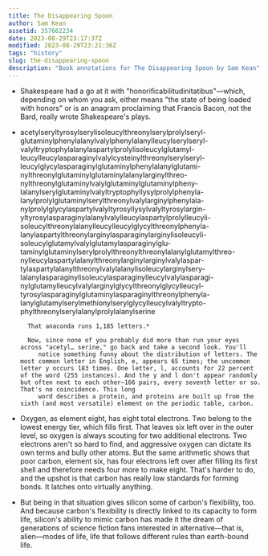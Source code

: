 ```yaml
---
title: The Disappearing Spoon
author: Sam Kean
assetid: 357662234
date: 2023-08-29T23:17:37Z
modified: 2023-08-29T23:21:36Z
tags: "history"
slug: the-disappearing-spoon
description: "Book annotations for The Disappearing Spoon by Sam Kean"
---
```


*  Shakespeare had a go at it with "honorificabilitudinitatibus"—which, depending on whom you ask, either means "the state of
            being loaded with honors" or is an anagram proclaiming that Francis Bacon, not the Bard, really wrote Shakespeare's plays.

*  acetylseryltyrosylserylisoleucylthreonylserylprolylseryl-glutaminylphenylalanylvalylphenylalanylleucylserylseryl-valyltryptophylalanylaspartylprolylisoleucylglutamyl-leucylleucylasparaginylvalylcysteinylthreonylserylseryl-leucylglycylasparaginylglutaminylphenylalanylglutami-nylthreonylglutaminylglutaminylalanylarginylthreo-nylthreonylglutaminylvalylglutaminylglutaminylpheny-lalanylserylglutaminylvalyltryptophyllysylprolylphenyla-lanylprolylglutaminylserylthreonylvalylarginylphenylala-nylprolylglycylaspartylvalyltyrosyllysylvalyltyrosylargin-yltyrosylasparaginylalanylvalylleucylaspartylprolylleucyli-soleucylthreonylalanylleucylleucylglycylthreonylphenyla-lanylaspartylthreonylarginylasparaginylarginylisoleucyli-soleucylglutamylvalylglutamylasparaginylglu-taminylglutaminylserylprolylthreonylthreonylalanylglutamylthreo-nylleucylaspartylalanylthreonylarginylarginylvalylaspar-tylaspartylalanylthreonylvalylalanylisoleucylarginylsery-lalanylasparaginylisoleucylasparaginylleucylvalylasparagi-nylglutamylleucylvalylarginylglycylthreonylglycylleucyl-tyrosylasparaginylglutaminylasparaginylthreonylphenyla-lanylglutamylserylmethionylserylglycylleucylvalyltrypto-phylthreonylserylalanylprolylalanylserine
         
         
         That anaconda runs 1,185 letters.*
         
         Now, since none of you probably did more than run your eyes across "acetyl… serine," go back and take a second look. You'll
            notice something funny about the distribution of letters. The most common letter in English, e, appears 65 times; the uncommon letter y occurs 183 times. One letter, l, accounts for 22 percent of the word (255 instances). And the y and l don't appear randomly but often next to each other—166 pairs, every seventh letter or so. That's no coincidence. This long
            word describes a protein, and proteins are built up from the sixth (and most versatile) element on the periodic table, carbon.

*  Oxygen,
            as element eight, has eight total electrons. Two belong to the lowest energy tier, which fills first. That leaves six left
            over in the outer level, so oxygen is always scouting for two additional electrons. Two electrons aren't so hard to find,
            and aggressive oxygen can dictate its own terms and bully other atoms. But the same arithmetic shows that poor carbon, element
            six, has four electrons left over after filling its first shell and therefore needs four more to make eight. That's harder
            to do, and the upshot is that carbon has really low standards for forming bonds. It latches onto virtually anything.

*  But being in that situation gives silicon some of carbon's flexibility, too. And
            because carbon's flexibility is directly linked to its capacity to form life, silicon's ability to mimic carbon has made it
            the dream of generations of science fiction fans interested in alternative—that is, alien—modes of life, life that follows
            different rules than earth-bound life.

